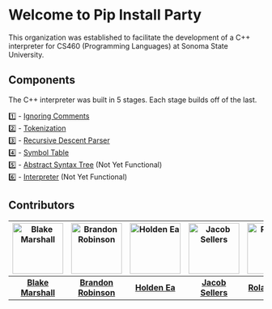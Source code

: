 # Welcome to Pip Install Party 

This organization was established to facilitate the development of a C++ interpreter for CS460 (Programming Languages) at Sonoma State University. 

## Components
The C++ interpreter was built in 5 stages. Each stage builds off of the last.

1️⃣ - [Ignoring Comments](https://github.com/Pip-Install-Party/Ignoring-Comments)  
2️⃣ - [Tokenization](https://github.com/Pip-Install-Party/Tokenization)  
3️⃣ - [Recursive Descent Parser](https://github.com/Pip-Install-Party/Recursive-Descent-Parser)  
4️⃣ - [Symbol Table](https://github.com/Pip-Install-Party/Symbol-Table)  
5️⃣ - [Abstract Syntax Tree](https://github.com/Pip-Install-Party/Abstract-Syntax-Tree) (Not Yet Functional)  
6️⃣ - [Interpreter](https://github.com/Pip-Install-Party/Interpreter) (Not Yet Functional)  

## Contributors

| <img src="https://avatars.githubusercontent.com/u/67528639?v=4" width="100" height="100" alt="Blake Marshall"> | <img src="https://avatars.githubusercontent.com/u/107743355?v=4" width="100" height="100" alt="Brandon Robinson"> | <img src="https://avatars.githubusercontent.com/u/142474297?v=4" width="100" height="100" alt="Holden Ea"> | <img src="https://avatars.githubusercontent.com/u/129122237?v=4" width="100" height="100" alt="Jacob Sellers"> | <img src="https://avatars.githubusercontent.com/u/171610804?v=4" width="100" height="100" alt="Rolando Yax"> |
|:-------------------------------------------------:|:--------------------------------------------------:|:-----------------------------------------------:|:-------------------------------------------------:|:-----------------------------------------------:|
| [**Blake Marshall**](https://github.com/officialblake)                                | [**Brandon Robinson**](https://github.com/brandonuscg)                               | [**Holden Ea**](https://github.com/holdenkea)                                  | [**Jacob Sellers**](https://github.com/JacobS999)                                | [**Rolando Yax**](https://github.com/Ryax3)                                |
